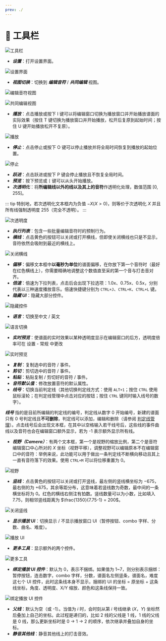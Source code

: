 ```yaml
---
prev: ./
---
```

# 🌟 工具栏

![工具栏](/assets/imgs/contents/工具栏.avif)

- ***设置***：打开设置界面。

![设置界面](/assets/imgs/contents/设置界面.avif)

- ***视图切换***：切换到 ***编辑音符*** / ***共同编辑*** 视图。

![编辑音符视图](/assets/imgs/contents/编辑音符视图.avif)

![共同编辑视图](/assets/imgs/contents/共同编辑视图.avif)

- ***播放***：点击播放或按下 I 键可以将编辑窗口切换为播放窗口并开始播放谱面的实际效果（按住 T 键切换为播放窗口并开始播放，松开后复原到起始时间；按住 U 键开始播放松开不复原）。

![播放](/assets/imgs/contents/播放.avif)

- ***停止***：点击停止或按下 O 键可以停止播放并将全局时间恢复到播放的起始位置。

![停止](/assets/imgs/contents/停止.avif)

- ***跃进***：点击跃进或按下 P 键会停止播放且不恢复全局时间。
- ***预览***：按下预览或 `[` 键可以从头开始播放。
- ***次透明化***：将**所编辑线以外的线以及其上的音符**作透明化处理，数值范围 $[0,255]$。

::: tip
特别地，若次透明化文本框内为负值 $-X(X>0)$，则等价于次透明化 $X$ 并且所有线强制透明度 $255$（完全不透明）。
:::

![次透明度](/assets/imgs/contents/次透明度.avif)

- ***执行列表***：包含一些批量编辑音符时的预制行为。
- ***横线***：点击黄色的按钮可以关闭或打开横线，但即使关闭横线也只是不显示，音符依然会吸附到最近的横线上。

![关闭横线](/assets/imgs/contents/关闭横线.avif)

- ***偏移***：偏移文本框中**以毫秒为单位**的谱面偏移，在你放下第一个音符时（最好在红色横线上），你需要精确地调整这个数值直至采的第一个音与打击音对齐。
- ***倍速***：倍速为下拉列表，点击后会出现下拉选项：1.0x、0.75x、0.5x，分别代表以三种速度播放音乐。倍速快捷键分别为 `CTRL+J`、`CTRL+K`、`CTRL+L` 键。
- ***隐藏 UI***：隐藏大部分控件。

![隐藏控件](/assets/imgs/contents/隐藏控件.avif)

- ***语言***：切换至中文 / 英文

![语言切换](/assets/imgs/contents/语言切换.avif)

- ***实时预览***：使谱面的实时效果以某种透明度显示在编辑窗口的后方，透明度倍率可在 设置 - 常规 中更改

![实时预览](/assets/imgs/contents/实时预览.avif)

- ***复制***：复制选中的音符 / 事件。
- ***剪切***：剪切选中的音符 / 事件。
- ***粘贴***：粘贴复制 / 剪切好的音符 / 事件。
- ***音符默认值***：修改放置音符的默认属性。
- ***线号***：切换当前判定线（其他切换判定线方式：使用 `ALT+1`；按住 `CTRL` 使用鼠标滚轮；在判定线管理中点击对应的按钮；按住 `CTRL` 键同时输入线号的数字）。

***线号*** 指的是目前所编辑的判定线的编号，判定线从数字 0 开始编号，新建的谱面只有 0 号判定线且**不可删除**，判定线可以添加，编辑和删除（请参阅 [判定线管理](../charting/line-management.md)）。点击线号后会出现文本框，在其中以空格输入若干线号后，这些线的事件曲线以及音符也会在编辑窗口额外显示，若为 -1 表示额外显示所有线。

- ***视野（Camera）***：有两个文本框，第一个是视野的缩放比例，第二个是音符编辑窗口中心所对的 $X$ 坐标（视野平移），调整视野可以编辑原本不在编辑窗口中的音符：举例来说，此功能可以用于做出一条判定线不断横向移动且其上一直有音符落下的效果。使用 `CTRL+M` 可以将位移重置为 $0$。

![视野](/assets/imgs/contents/视野.avif)

- ***竖线***：点击黄色的按钮可以关闭或打开竖线，最左侧的竖线横坐标为 $-675$，最右侧的为 $+675$，其余等距分布，这意味着若竖线数为奇数，最中间的一条横坐标将为 $0$。红色的横线右侧注有拍数。竖线数量可以为小数，比如填入 7.75，则相邻竖线距离为 $\frac{1350}{7.75-1} = 200$。

![关闭竖线](/assets/imgs/contents/关闭竖线.avif)

- ***显示播放 UI***：切换显示 / 不显示播放窗口 UI（暂停按钮、combo 字样、分数、曲名、难度）。

![播放 UI](/assets/imgs/contents/播放UI.avif)

- ***更多工具***：显示额外的两个控件。

![更多工具](/assets/imgs/contents/更多工具.avif)

- ***绑定播放 UI 控件***：默认为 0，表示不捆绑。如果值为 1~7，则分别表示捆绑：暂停按钮，连击数字，combo 字样，分数，谱面名左侧竖条，谱面名，难度这七个 UI 控件，此时这条线本身不显示，捆绑的 UI 的坐标 $=$ 原坐标 $+$ 这条线坐标，角度、透明度、X/Y 缩放、颜色和这条线保持一致。

![绑定播放 UI 控件](/assets/imgs/contents/绑定播放UI控件.avif)

- ***父线***：默认为空（或 -1）。当值为 $i$ 时，会时刻从第 $i$ 号线继承 $(X，Y)$ 坐标然后叠加上自己的坐标。此过程是递归的，比如 2 线的父线是 1 线，1 线的父线是 0 线，那么更新坐标时是 0 → 1 → 2 的顺序，依次继承并叠加自身的坐标。
- ***静音其他线***：静音其他线上的打击音效。
